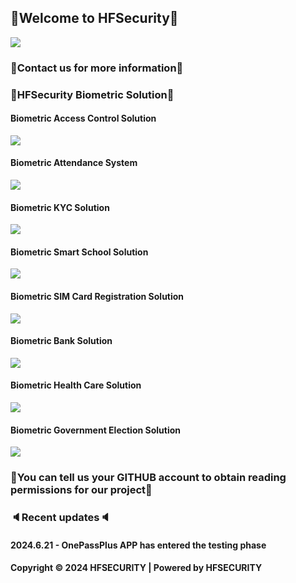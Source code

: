 ## 👋Welcome to HFSecurity👋
<img src="https://hfcctv.com/wp-content/uploads/2024/06/%E6%96%B0%E4%BA%A7%E5%93%81%E7%B3%BB%E5%88%97%E5%9B%BE%EF%BC%88%E5%85%A8%E9%83%A8%E4%BF%AE%E6%94%B9%EF%BC%89-2048x1067.jpg">

### 📱Contact us for more information📱

### 🚩HFSecurity Biometric Solution🚩
#### Biometric Access Control Solution
<img src="https://hfcctv.com/wp-content/uploads/2024/05/1716549391_file_01713428606600.jpg">

#### Biometric Attendance System
<img src="https://hfcctv.com/wp-content/uploads/2024/05/%E4%BC%81%E4%B8%9A%E6%96%B9%E6%A1%8821.jpg">

#### Biometric KYC Solution
<img src="https://hfcctv.com/wp-content/uploads/2024/05/file_01713428997377.jpg">

#### Biometric Smart School Solution
<img src="https://hfcctv.com/wp-content/uploads/2024/05/file_01704855075963-1024x578.jpg">

#### Biometric SIM Card Registration Solution
<img src="https://hfcctv.com/wp-content/uploads/2024/05/file_01713247906707-1024x449.jpg">

#### Biometric Bank Solution
<img src="https://hfcctv.com/wp-content/uploads/2024/05/%E6%A0%BC%E5%AD%9012-1-2048x859.jpg">

#### Biometric Health Care Solution
<img src="https://hfcctv.com/wp-content/uploads/2024/05/file_01681289176039-e1717140138103.png">

#### Biometric Government Election Solution
<img src="https://hfcctv.com/wp-content/uploads/2024/05/file_01675663586788-1024x576.png">

### 🔑You can tell us your GITHUB account to obtain reading permissions for our project🔑

### 🔈Recent updates🔈
#### 2024.6.21 - OnePassPlus APP has entered the testing phase






#### Copyright © 2024 HFSECURITY | Powered by HFSECURITY